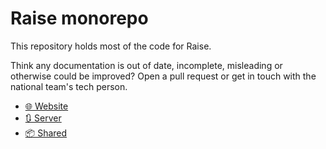 # Raise monorepo

This repository holds most of the code for Raise.

Think any documentation is out of date, incomplete, misleading or otherwise could be improved? Open a pull request or get in touch with the national team's tech person.

- [🌐 Website](./website)
- [🔃 Server](./server)
- [📦 Shared](./shared)
